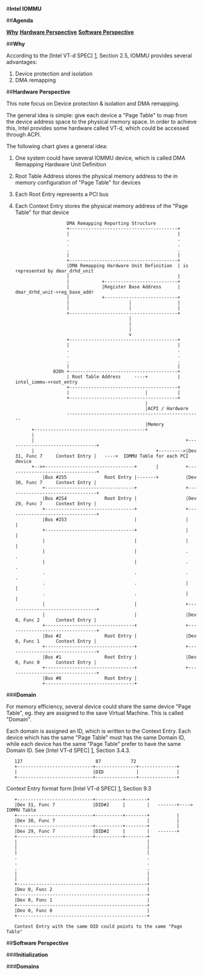 #**Intel IOMMU**

##**Agenda** 

[**Why**](#1)
[**Hardware Perspective**](#2)
[**Software Perspective**](#3)


##**Why** <a id="1">

According to the [Intel VT-d SPEC] [1], Section 2.5, IOMMU provides several
advantages:  
  
1. Device protection and isolation  
2. DMA remapping  

##**Hardware Perspective** <a id="2">

This note focus on Device protection & isolation and DMA remapping.  

The general idea is simple: give each device a "Page Table" to map from the
device address space to the physical memory space. In order to achieve this,
Intel provides some hardware called VT-d, which could be accessed through
ACPI.  

The following chart gives a general idea:  
1. One system could have several IOMMU device, which is called DMA Remapping
Hardware Unit Definition  
2. Root Table Address stores the physical memory address to the in memory
configuration of "Page Table" for devices  
3. Each Root Entry represents a PCI bus  
4. Each Context Entry stores the physical memory address of the "Page Table"
for that device  


                          DMA Remapping Reporting Structure
                          +----------------------------------------+
                          |                                        |
                          .                                        .
                          .                                        .
                          .                                        .
                          |                                        |
                          +----------------------------------------+
                          |DMA Remapping Hardware Unit Definition  | is represented by dmar_drhd_unit
                          |                                        |
                          |            +---------------------------+
                          |            |Register Base Address      | dmar_drhd_unit->reg_base_addr
                          |            +---------------------------+
                          |                      |                 |
                          |                      |                 |
                          +----------------------------------------+
                                                 |
                                                 |
                                                 |
                                                 v
                          +----------------------------------------+
                          |                                        |
                          .                                        .
                          .                                        .
                          .                                        .
                          |                                        |
                     020h +----------------------------------------+
                          | Root Table Address     ----+           | intel_iommu->root_entry
                          +----------------------------------------+
                          |                            |           |
                          +----------------------------------------+
                                                       |
                                                       |ACPI / Hardware
                          --------------------------------------------------
                                                       |Memory
             +-----------------------------------------+
             |
             |                                                        +---------------------------------+          
             |                                             +--------->|Dev 31, Func 7     Context Entry |   ---->  IOMMU Table for each PCI device
             +-->+---------------------------------+       |          +---------------------------------+
                 |Bus #255              Root Entry |-------+          |Dev 30, Func 7     Context Entry |
                 +---------------------------------+                  +---------------------------------+
                 |Bus #254              Root Entry |                  |Dev 29, Func 7     Context Entry |
                 +---------------------------------+                  +---------------------------------+
                 |Bus #253                         |                  |                                 |
                 +---------------------------------+                  |                                 |
                 |                                 |                  |                                 |
                 |                                 |                  .                                 .
                 |                                 |                  .                                 .
                 .                                 .                  .                                 .
                 .                                 .                  |                                 |
                 .                                 .                  |                                 |
                 |                                 |                  +---------------------------------+
                 |                                 |                  |Dev 0, Func 2      Context Entry |
                 +---------------------------------+                  +---------------------------------+
                 |Bus #2                Root Entry |                  |Dev 0, Func 1      Context Entry |
                 +---------------------------------+                  +---------------------------------+
                 |Bus #1                Root Entry |                  |Dev 0, Func 0      Context Entry |
                 +---------------------------------+                  +---------------------------------+
                 |Bus #0                Root Entry |
                 +---------------------------------+

###**Domain**

For memory efficiency, several device could share the same device "Page
Table", eg. they are assigned to the save Virtual Machine. This is called
"Domain".  

Each domain is assigned an ID, which is written to the Context Entry. Each
device which has the same "Page Table" must has the same Domain ID, while each
device has the same "Page Table" prefer to have the same Domain ID. See [Intel
VT-d SPEC] [1], Section 3.4.3.  

       127                           87           72
       +----------------------------+---------------+--------------+
       |                            |DID            |              |
       +----------------------------+---------------+--------------+

Context Entry format form [Intel VT-d SPEC] [1], Section 9.3



       +----------------------------+----------+--------+          
       |Dev 31, Func 7              |DID#2     |        |   -------+---->  IOMMU Table
       +----------------------------+----------+--------+          |
       |Dev 30, Func 7                                  |          |
       +----------------------------+----------+--------+          |
       |Dev 29, Func 7              |DID#2     |        |   -------+
       +----------------------------+----------+--------+
       |                                                |
       |                                                |
       |                                                |
       .                                                .
       .                                                .
       .                                                .
       |                                                |
       |                                                |
       +------------------------------------------------+
       |Dev 0, Func 2                                   |
       +------------------------------------------------+
       |Dev 0, Func 1                                   |
       +------------------------------------------------+
       |Dev 0, Func 0                                   |
       +------------------------------------------------+

       Context Entry with the same DID could points to the same "Page Table"


##**Software Perspective** <a id="3">

###**Initialization**

###**Domains**


[1]: http://www.intel.com/content/www/us/en/embedded/technology/virtualization/vt-directed-io-spec.html
